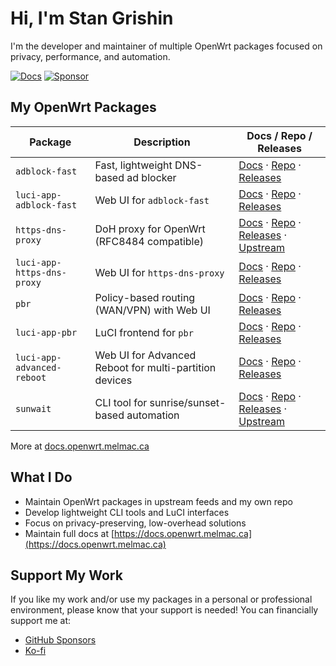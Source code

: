 # Hi, I'm Stan Grishin

I'm the developer and maintainer of multiple OpenWrt packages focused on privacy, performance, and automation.

[![Docs](https://img.shields.io/badge/Docs-docs.openwrt.melmac.ca-0A84FF)](https://docs.openwrt.melmac.ca) [![Sponsor](https://img.shields.io/badge/Sponsor-GitHub%20Sponsors-ff69b4?logo=github)](https://github.com/sponsors/stangri)

## My OpenWrt Packages

| Package                    | Description                                            | Docs / Repo / Releases                                                                                                                                                                                                                  |
| -------------------------- | ------------------------------------------------------ | --------------------------------------------------------------------------------------------------------------------------------------------------------------------------------------------------------------------------------------- |
| `adblock-fast`             | Fast, lightweight DNS-based ad blocker                 | [Docs](https://docs.openwrt.melmac.ca/adblock-fast) · [Repo](https://github.com/stangri/adblock-fast) · [Releases](https://github.com/stangri/adblock-fast/releases)                                                                    |
| `luci-app-adblock-fast`    | Web UI for `adblock-fast`                              | [Docs](https://docs.openwrt.melmac.ca/adblock-fast) · [Repo](https://github.com/stangri/luci-app-adblock-fast) · [Releases](https://github.com/stangri/luci-app-adblock-fast/releases)                                                  |
| `https-dns-proxy`          | DoH proxy for OpenWrt (RFC8484 compatible)             | [Docs](https://docs.openwrt.melmac.ca/https-dns-proxy) · [Repo](https://github.com/stangri/https-dns-proxy) · [Releases](https://github.com/stangri/https-dns-proxy/releases) · [Upstream](https://github.com/aarond10/https_dns_proxy) |
| `luci-app-https-dns-proxy` | Web UI for `https-dns-proxy`                           | [Docs](https://docs.openwrt.melmac.ca/https-dns-proxy) · [Repo](https://github.com/stangri/luci-app-https-dns-proxy) · [Releases](https://github.com/stangri/luci-app-https-dns-proxy/releases)                                         |
| `pbr`                      | Policy-based routing (WAN/VPN) with Web UI             | [Docs](https://docs.openwrt.melmac.ca/pbr) · [Repo](https://github.com/stangri/pbr) · [Releases](https://github.com/stangri/pbr/releases)                                                                                               |
| `luci-app-pbr`             | LuCI frontend for `pbr`                                | [Docs](https://docs.openwrt.melmac.ca/pbr) · [Repo](https://github.com/stangri/luci-app-pbr) · [Releases](https://github.com/stangri/luci-app-pbr/releases)                                                                             |
| `luci-app-advanced-reboot` | Web UI for Advanced Reboot for multi-partition devices | [Docs](https://docs.openwrt.melmac.ca/luci-app-advanced-reboot) · [Repo](https://github.com/stangri/luci-app-advanced-reboot) · [Releases](https://github.com/stangri/luci-app-advanced-reboot/releases)                                |
| `sunwait`                  | CLI tool for sunrise/sunset-based automation           | [Docs](https://github.com/risacher/sunwait/blob/master/README.md) · [Repo](https://github.com/stangri/sunwait) · [Releases](https://github.com/stangri/sunwait/releases) · [Upstream](https://github.com/risacher/sunwait)              |

More at [docs.openwrt.melmac.ca](https://docs.openwrt.melmac.ca)

## What I Do

- Maintain OpenWrt packages in upstream feeds and my own repo
- Develop lightweight CLI tools and LuCI interfaces
- Focus on privacy-preserving, low-overhead solutions
- Maintain full docs at [https://docs.openwrt.melmac.ca](https://docs.openwrt.melmac.ca)

## Support My Work

If you like my work and/or use my packages in a personal or professional environment, please know that your support is needed! You can financially support me at:

- [GitHub Sponsors](https://github.com/sponsors/stangri)
- [Ko-fi](https://ko-fi.com/stangri)
